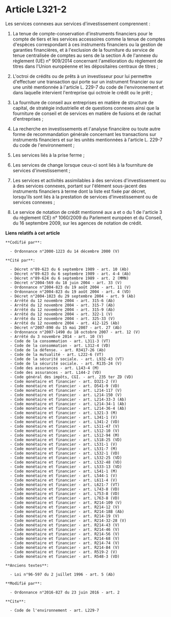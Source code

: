 # Article L321-2

Les services connexes aux services d'investissement comprennent : 

1. La tenue de compte-conservation d'instruments financiers pour le compte de tiers et les services accessoires comme la
tenue de comptes d'espèces correspondant à ces instruments financiers ou la gestion de garanties financières, et à
l'exclusion de la fourniture du service de tenue centralisée de comptes au sens de la section A de l'annexe du règlement (UE)
n° 909/2014 concernant l'amélioration du règlement de titres dans l'Union européenne et les dépositaires centraux de
titres ; 

2. L'octroi de crédits ou de prêts à un investisseur pour lui permettre d'effectuer une transaction qui porte sur un
instrument financier ou sur une unité mentionnée à l'article L. 229-7 du code de l'environnement et dans laquelle intervient
l'entreprise qui octroie le crédit ou le prêt ; 

3. La fourniture de conseil aux entreprises en matière de structure de capital, de stratégie industrielle et de questions
connexes ainsi que la fourniture de conseil et de services en matière de fusions et de rachat d'entreprises ; 

4. La recherche en investissements et l'analyse financière ou toute autre forme de recommandation générale concernant les
transactions sur instruments financiers et sur les unités mentionnées à l'article L. 229-7 du code de l'environnement ; 

5. Les services liés à la prise ferme ; 

6. Les services de change lorsque ceux-ci sont liés à la fourniture de services d'investissement ; 

7. Les services et activités assimilables à des services d'investissement ou à des services connexes, portant sur l'élément
sous-jacent des instruments financiers à terme dont la liste est fixée par décret, lorsqu'ils sont liés à la prestation de
services d'investissement ou de services connexes ; 

8. Le service de notation de crédit mentionné aux a et o du 1 de l'article 3 du règlement (CE) n° 1060/2009 du Parlement
européen et du Conseil, du 16 septembre 2009, sur les agences de notation de crédit.

**Liens relatifs à cet article**

	**Codifié par**:

	  - Ordonnance n°2000-1223 du 14 décembre 2000 (V)

	**Cité par**:

	  - Décret n°89-623 du 6 septembre 1989 - art. 10 (Ab)
	  - Décret n°89-623 du 6 septembre 1989 - art. 4-4 (Ab)
	  - Décret n°89-624 du 6 septembre 1989 - art. 2 (MMN)
	  - Décret n°2004-569 du 18 juin 2004 - art. 33 (V)
	  - Ordonnance n°2004-823 du 19 août 2004 - art. 11 (V)
	  - Ordonnance n°2004-823 du 19 août 2004 - art. 4 (VD)
	  - Décret n°2004-1023 du 29 septembre 2004 - art. 9 (Ab)
	  - Arrêté du 12 novembre 2004 - art. 315-6 (Ab)
	  - Arrêté du 12 novembre 2004 - art. 315-7 (Ab)
	  - Arrêté du 12 novembre 2004 - art. 315-9 (Ab)
	  - Arrêté du 12 novembre 2004 - art. 322-1 (V)
	  - Arrêté du 12 novembre 2004 - art. 325-33 (V)
	  - Arrêté du 12 novembre 2004 - art. 412-125 (Ab)
	  - Décret n°2007-890 du 15 mai 2007 - art. 27 (Ab)
	  - Ordonnance n°2007-1490 du 18 octobre 2007 - art. 12 (V)
	  - Arrêté du 3 novembre 2014 - art. 10 (V)
	  - Code de la consommation - art. L311-3 (VT)
	  - Code de la consommation - art. L312-4 (VD)
	  - Code de la défense. - art. R3417-26 (Ab)
	  - Code de la mutualité - art. L222-6 (VT)
	  - Code de la sécurité sociale. - art. L932-43 (VT)
	  - Code de la sécurité sociale. - art. R135-24 (V)
	  - Code des assurances - art. L143-4 (M)
	  - Code des assurances - art. L144-2 (VD)
	  - Code général des impôts, CGI. - art. 235 ter ZD (VD)
	  - Code monétaire et financier - art. D321-2 (V)
	  - Code monétaire et financier - art. D541-9 (VD)
	  - Code monétaire et financier - art. L214-117 (V)
	  - Code monétaire et financier - art. L214-150 (V)
	  - Code monétaire et financier - art. L214-33-3 (Ab)
	  - Code monétaire et financier - art. L214-34-1 (Ab)
	  - Code monétaire et financier - art. L214-36-4 (Ab)
	  - Code monétaire et financier - art. L321-3 (M)
	  - Code monétaire et financier - art. L341-1 (V)
	  - Code monétaire et financier - art. L341-2 (VD)
	  - Code monétaire et financier - art. L511-47 (V)
	  - Code monétaire et financier - art. L512-10 (V)
	  - Code monétaire et financier - art. L512-94 (M)
	  - Code monétaire et financier - art. L518-25 (VD)
	  - Code monétaire et financier - art. L531-1 (V)
	  - Code monétaire et financier - art. L531-7 (M)
	  - Code monétaire et financier - art. L532-1 (VD)
	  - Code monétaire et financier - art. L532-25 (VD)
	  - Code monétaire et financier - art. L532-48 (VD)
	  - Code monétaire et financier - art. L533-13 (VD)
	  - Code monétaire et financier - art. L541-1 (M)
	  - Code monétaire et financier - art. L544-1 (V)
	  - Code monétaire et financier - art. L611-4 (V)
	  - Code monétaire et financier - art. L621-7 (VT)
	  - Code monétaire et financier - art. L743-8 (VD)
	  - Code monétaire et financier - art. L753-8 (VD)
	  - Code monétaire et financier - art. L763-8 (VD)
	  - Code monétaire et financier - art. R214-109 (V)
	  - Code monétaire et financier - art. R214-12 (V)
	  - Code monétaire et financier - art. R214-188 (Ab)
	  - Code monétaire et financier - art. R214-19 (V)
	  - Code monétaire et financier - art. R214-32-28 (V)
	  - Code monétaire et financier - art. R214-43 (V)
	  - Code monétaire et financier - art. R214-46 (V)
	  - Code monétaire et financier - art. R214-56 (V)
	  - Code monétaire et financier - art. R214-68 (V)
	  - Code monétaire et financier - art. R214-74 (V)
	  - Code monétaire et financier - art. R214-84 (V)
	  - Code monétaire et financier - art. R519-2 (V)
	  - Code monétaire et financier - art. R548-3 (VD)

	**Anciens textes**:

	  - Loi n°96-597 du 2 juillet 1996 - art. 5 (Ab)

	**Modifié par**:

	  - Ordonnance n°2016-827 du 23 juin 2016 - art. 2

	**Cite**:

	  - Code de l'environnement - art. L229-7
